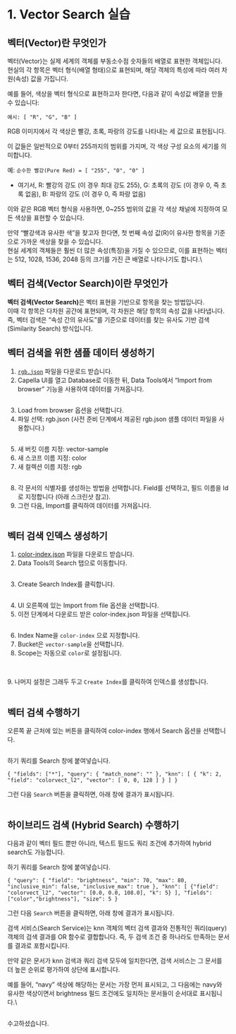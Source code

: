 # 1. Vector Search 실습

## 벡터(Vector)란 무엇인가

벡터(Vector)는 실제 세계의 객체를 부동소수점 숫자들의 배열로 표현한 객체입니다.\
현실의 각 항목은 벡터 형식(배열 형태)으로 표현되며, 해당 객체의 특성에 따라 여러 차원(속성) 값을 가집니다.

예를 들어, 색상을 벡터 형식으로 표현하고자 한다면, 다음과 같이 속성값 배열을 만들 수 있습니다:

`예시: [ "R", "G", "B" ]`

RGB 이미지에서 각 색상은 빨강, 초록, 파랑의 강도를 나타내는 세 값으로 표현됩니다.

이 값들은 일반적으로 0부터 255까지의 범위를 가지며, 각 색상 구성 요소의 세기를 의미합니다.

예: `순수한 빨강(Pure Red) = [ "255", "0", "0" ]`

* 여기서,  R: 빨강의 강도 (이 경우 최대 강도 255),  G: 초록의 강도 (이 경우 0, 즉 초록 없음), B: 파랑의 강도 (이 경우 0, 즉 파랑 없음)

이와 같은 RGB 벡터 형식을 사용하면, 0\~255 범위의 값을 각 색상 채널에 지정하여 모든 색상을 표현할 수 있습니다.

만약 “빨강색과 유사한 색”을 찾고자 한다면, 첫 번째 속성 값(R)이 유사한 항목을 기준으로 가까운 색상을 찾을 수 있습니다.\
현실 세계의 객체들은 훨씬 더 많은 속성(특징)을 가질 수 있으므로, 이를 표현하는 벡터는 512, 1028, 1536, 2048 등의 크기를 가진 큰 배열로 나타나기도 합니다.\


## 벡터 검색(Vector Search)이란 무엇인가

**벡터 검색(Vector Search)**&#xC740; 벡터 표현을 기반으로 항목을 찾는 방법입니다.\
이때 각 항목은 다차원 공간에 표현되며, 각 차원은 해당 항목의 속성 값을 나타냅니다.\
즉, 벡터 검색은 “속성 간의 유사도”를 기준으로 데이터를 찾는 유사도 기반 검색(Similarity Search) 방식입니다.



## 벡터 검색을 위한 샘플 데이터 생성하기

1. [`rgb.json`](https://drive.google.com/file/d/1-uTH-SFw4cQdTiPaysGSUHyY4T9o_BtM/view?usp=share_link) 파일을 다운로드 받습니다.
2. Capella UI를 열고 Database로 이동한 뒤, Data Tools에서 “Import from browser” 기능을 사용하여 데이터를 가져옵니다.

<figure><img src="../.gitbook/assets/image (31).png" alt=""><figcaption></figcaption></figure>



3. Load from browser 옵션을 선택합니다.
4. 파일 선택: rgb.json (사전 준비 단계에서 제공된 rgb.json 샘플 데이터 파일을 사용합니다.)

<figure><img src="../.gitbook/assets/image (32).png" alt=""><figcaption></figcaption></figure>



5. 새 버킷 이름 지정: vector-sample
6. 새 스코프 이름 지정: color
7. 새 컬렉션 이름 지정: rgb



<figure><img src="../.gitbook/assets/image (33).png" alt=""><figcaption></figcaption></figure>



8. 각 문서의 식별자를 생성하는 방법을 선택합니다. Field를 선택하고, 필드 이름을 Id로 지정합니다 (아래 스크린샷 참고).
9. 그런 다음, Import를 클릭하여 데이터를 가져옵니다.

<figure><img src="../.gitbook/assets/image (34).png" alt=""><figcaption></figcaption></figure>





## 벡터 검색 인덱스 생성하기

1. [color-index.json](https://drive.google.com/file/d/16seOvrs3h5DnPQSsLrbVCSn02pkslVq9/view?usp=share_link) 파일을 다운로드 받습니다.
2. Data Tools의 Search 탭으로 이동합니다.

<figure><img src="../.gitbook/assets/image (3).png" alt=""><figcaption></figcaption></figure>



3. Create Search Index를 클릭합니다.

<figure><img src="../.gitbook/assets/image (1) (1) (1) (1) (1).png" alt=""><figcaption></figcaption></figure>



4. UI 오른쪽에 있는 Import from file 옵션을 선택합니다.
5. 이전 단계에서 다운로드 받은 color-index.json 파일을 선택힙니다.

<figure><img src="../.gitbook/assets/image (1) (1) (1) (1).png" alt=""><figcaption></figcaption></figure>



6. Index Name을 `color-index` 으로 지정합니다.
7. Bucket은 `vector-sample`을 선택합니다.
8. Scope는 자동으로 `color`로 설정됩니다.

<figure><img src="../.gitbook/assets/image (2) (1) (1).png" alt=""><figcaption></figcaption></figure>

\
9\. 나머지 설정은 그래두 두고 `Create Index`를 클릭하여 인덱스를 생성합니다.

<figure><img src="../.gitbook/assets/image (35).png" alt=""><figcaption></figcaption></figure>



## 벡터 검색 수행하기

오른쪽 끝 근처에 있는 버튼을 클릭하여 color-index 행에서 Search 옵션을 선택합니다.

<figure><img src="../.gitbook/assets/image (1) (1).png" alt=""><figcaption></figcaption></figure>



하기 쿼리를 Search 창에 붙여넣습니다.

`{ "fields": ["*"], "query": { "match_none": "" }, "knn": [ { "k": 2, "field": "colorvect_l2", "vector": [ 0, 0, 128 ] } ] }`



그런 다음 `Search` 버튼을 클릭하면, 아래 창에 결과가 표시됩니다.

<figure><img src="../.gitbook/assets/image (1) (1) (1).png" alt=""><figcaption></figcaption></figure>





## 하이브리드 검색 (Hybrid Search) 수행하기

다음과 같이 벡터 필드 뿐만 아니라, 텍스트 필드도 쿼리 조건에 추가하여 hybrid search도 가능합니다.

하기 쿼리를 Search 창에 붙여넣습니다.



`{ "query": { "field": "brightness", "min": 70, "max": 80, "inclusive_min": false, "inclusive_max": true }, "knn": [ {"field": "colorvect_l2", "vector": [0.0, 0.0, 108.0], "k": 5} ], "fields": ["color","brightness"], "size": 5 }`



그런 다음 `Search` 버튼을 클릭하면, 아래 창에 결과가 표시됩니다.

검색 서비스(Search Service)는 knn 객체의 벡터 검색 결과와 전통적인 쿼리(query) 객체의 검색 결과를 OR 함수로 결합합니다.  즉, 두 검색 조건 중 하나라도 만족하는 문서를 결과로 포함시킵니다.

만약 같은 문서가 knn 검색과 쿼리 검색 모두에 일치한다면, 검색 서비스는 그 문서를 더 높은 순위로 평가하여 상단에 표시합니다.

예를 들어, “navy” 색상에 해당하는 문서는 가장 먼저 표시되고, 그 다음에는 navy와 유사한 색상이면서 brightness 필드 조건에도 일치하는 문서들이 순서대로 표시됩니다.\


<figure><img src="../.gitbook/assets/image (2).png" alt=""><figcaption></figcaption></figure>



수고하셨습니다.





